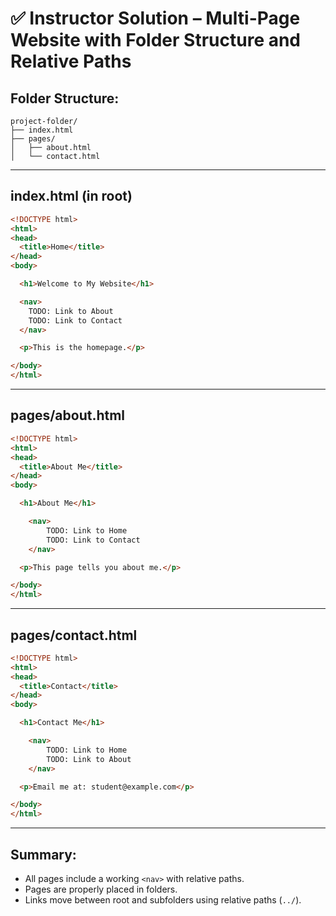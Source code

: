 # ✅ Instructor Solution – Multi-Page Website with Folder Structure and Relative Paths

## Folder Structure:

```
project-folder/
├── index.html
├── pages/
│   ├── about.html
│   └── contact.html
```

---

## index.html (in root)

```html
<!DOCTYPE html>
<html>
<head>
  <title>Home</title>
</head>
<body>

  <h1>Welcome to My Website</h1>

  <nav>
    TODO: Link to About
    TODO: Link to Contact
  </nav>

  <p>This is the homepage.</p>

</body>
</html>
```

---

## pages/about.html

```html
<!DOCTYPE html>
<html>
<head>
  <title>About Me</title>
</head>
<body>

  <h1>About Me</h1>

    <nav>
        TODO: Link to Home
        TODO: Link to Contact
    </nav>

  <p>This page tells you about me.</p>

</body>
</html>
```

---

## pages/contact.html

```html
<!DOCTYPE html>
<html>
<head>
  <title>Contact</title>
</head>
<body>

  <h1>Contact Me</h1>

    <nav>
        TODO: Link to Home
        TODO: Link to About
    </nav>

  <p>Email me at: student@example.com</p>

</body>
</html>
```

---

## Summary:

- All pages include a working `<nav>` with relative paths.
- Pages are properly placed in folders.
- Links move between root and subfolders using relative paths (`../`).

